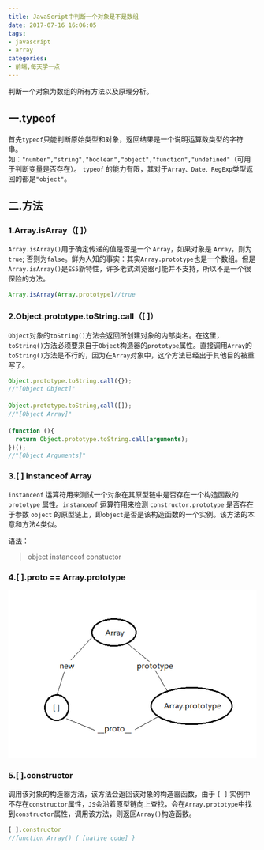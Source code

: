 ```yaml
---
title: JavaScript中判断一个对象是不是数组
date: 2017-07-16 16:06:05
tags:
- javascript
- array
categories:
- 前端,每天学一点
---
```

判断一个对象为数组的所有方法以及原理分析。
<!--more-->
## 一.typeof
首先`typeof`只能判断原始类型和对象，返回结果是一个说明运算数类型的字符串。如：`"number","string","boolean","object","function","undefined"`（可用于判断变量是否存在）。 `typeof` 的能力有限，其对于`Array、Date、RegExp`类型返回的都是`"object"`。

## 二.方法
### 1.Array.isArray（[ ]）
`Array.isArray()`用于确定传递的值是否是一个 `Array`，如果对象是 `Array`，则为`true`; 否则为`false`。鲜为人知的事实：其实`Array.prototype`也是一个数组。但是`Array.isArray()`是`ES5`新特性，许多老式浏览器可能并不支持，所以不是一个很保险的方法。
```javascript
Array.isArray(Array.prototype)//true
```
### 2.Object.prototype.toString.call（[ ]）
`Object`对象的`toString()`方法会返回所创建对象的内部类名。在这里，`toString()`方法必须要来自于`Object`构造器的`prototype`属性。直接调用`Array`的`toString()`方法是不行的，因为在`Array`对象中，这个方法已经出于其他目的被重写了。
```javascript
Object.prototype.toString.call({});
//"[Object Object]"

Object.prototype.toString,call([]);
//"[Object Array]"

(function (){
  return Object.prototype.toString.call(arguments);
})();
//"[Object Arguments]"
```
### 3.[ ] instanceof Array
`instanceof` 运算符用来测试一个对象在其原型链中是否存在一个构造函数的 `prototype` 属性。`instanceof` 运算符用来检测 `constructor.prototype` 是否存在于参数 `object` 的原型链上，即`object`是否是该构造函数的一个实例。该方法的本意和方法4类似。

语法： 

> object  instanceof  constuctor

### 4.[ ].__proto__ == Array.prototype
![数组原型链](https://raw.githubusercontent.com/Nirvana-cn/Photograph-deposit/master/p01.png)
### 5.[ ].constructor  
调用该对象的构造器方法，该方法会返回该对象的构造器函数，由于 `[ ]` 实例中不存在`constructor`属性，`JS`会沿着原型链向上查找，会在`Array.prototype`中找到`constructor`属性，调用该方法，则返回`Array()`构造函数。
 ```javascript
 [ ].constructor
 //function Array() { [native code] }
```

